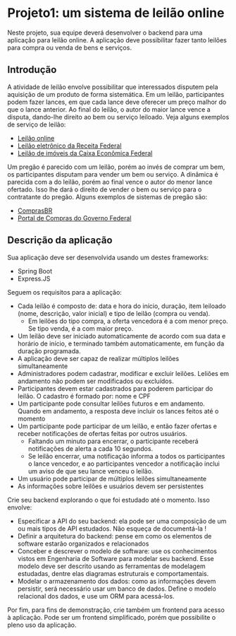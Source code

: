 # Projeto1: um sistema de leilão online

Neste projeto, sua equipe deverá desenvolver o backend para uma aplicação para leilão online. A aplicação deve possibilitar fazer tanto leilões para compra ou venda de bens e serviços.

## Introdução

A atividade de leilão envolve possibilitar que interessados disputem pela aquisição de um produto de forma sistemática. Em um leilão, participantes podem fazer lances, em que cada lance deve oferecer um preço malhor do que o lance anterior. Ao final do leilão, o autor do maior lance vence a disputa, dando-lhe direito ao bem ou serviço leiloado. Veja alguns exemplos de serviço de leilão:
* [Leilão online](https://www.leilaoonline.net/)
* [Leilão eletrônico da Receita Federal](https://www.leilaoonline.net/)
* [Leilão de imóveis da Caixa Econômica Federal](https://www.caixa.gov.br/voce/poupanca-e-investimentos/acoes-online/leiloes/Paginas/default.aspx)

Um pregão é parecido com um leilão, porém ao invés de comprar um bem, os participantes disputam para vender um bem ou serviço. A dinâmica é parecida com a do leilão, porém ao final vence o autor do menor lance ofertado. Isso lhe dará o direito de vender o bem ou serviço para o contratante do pregão. Alguns exemplos de sistemas de pregão são:
* [ComprasBR](https://comprasbr.com.br/pregao-eletronico/?status=AGUARDANDO_ABERTURA&utm_source=Google&utm_medium=Pesquisa&utm_campaign=AN009_pregao_de_moveis)
* [Portal de Compras do Governo Federal](https://www.gov.br/compras/pt-br)

## Descrição da aplicação

Sua aplicação deve ser desenvolvida usando um destes frameworks:
* Spring Boot
* Express.JS

Seguem os requisitos para a aplicação:
* Cada leilão é composto de: data e hora do início, duração, item leiloado (nome, descrição, valor inicial) e tipo de leilão (compra ou venda).
  * Em leilões do tipo compra, a oferta vencedora é a com menor preço. Se tipo venda, é a com maior preço.
* Um leilão deve ser iniciado automaticamente de acordo com sua data e horário de início, e terminado também automaticamente, em função da duração programada.
* A aplicação deve ser capaz de realizar múltiplos leilões simultaneamente
* Administradores podem cadastrar, modificar e excluir leilões. Leliões em andamento não podem ser modificados ou excluídos.
* Participantes devem estar cadastrados para poderem participar do leilão. O cadastro é formado por: nome e CPF
* Um participante pode consultar leilões futuros e em andamento. Quando em andamento, a resposta deve incluir os lances feitos até o momento
* Um participante pode participar de um leilão, e então fazer ofertas e receber notificações de ofertas feitas por outros usuários.
  * Faltando um minuto para encerrar, o participante receberá notificações de alerta a cada 10 segundos.
  * Se leilão encerrar, uma notificação informa a todos os participantes o lance vencedor, e ao participantes vencedor a notificação inclui um aviso de que seu lance venceu o leilão.
* Um usuário pode participar de múltiplos leilões simultaneamente
* As informações sobre leilões e usuários devem ser persistentes

Crie seu backend explorando o que foi estudado até o momento. Isso envolve:
* Especificar a API do seu backend: ela pode ser uma composição de um ou mais tipos de API estudados. Não esqueça de documentá-la !
* Definir a arquitetura do backend: pense em como os elementos de software estarão organizados e relacionados
* Conceber e descrever o modelo de software: use os conhecimentos vistos em Engenharia de Software para modelar seu backend. Esse modelo deve ser descrito usando as ferramentas de modelagem estudadas, dentre elas diagramas  estruturais e comportamentais.
* Modelar o armazenamento dos dados: como as informações devem persistir, será necessário usar um banco de dados. Define o modelo relacional dos dados, e use um ORM para acessá-los.

Por fim, para fins de demonstração, crie também um frontend para acesso à aplicação. Pode ser um frontend simplificado, porém que possibilite o pleno uso da aplicação.

